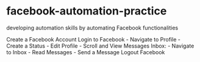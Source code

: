 # facebook-automation-practice
developing automation skills by automating Facebook functionalities

Create a Facebook Account
Login to Facebook
    - Navigate to Profile
        - Create a Status
        - Edit Profile
        - Scroll and View Messages
    Inbox:
    - Navigate to Inbox
    - Read Messages
    - Send a Message
Logout Facebook